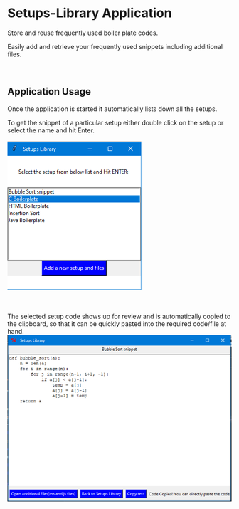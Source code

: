 # Setups-Library Application

Store and reuse frequently used boiler plate codes.

Easily add and retrieve your frequently used snippets including additional files.
<br/>  
<br/>  
## Application Usage  

Once the application is started it automatically lists down all the setups.  
  
To get the snippet of a particular setup either double click on the setup or select the name and hit Enter.
<br/>
<br/>
<img src="/images/Snap.PNG" alt="demo" />

<br/>
<br/>
The selected setup code shows up for review and is automatically copied to the clipboard, so that it can be quickly pasted into the required code/file at hand.  
<br/>  
<img src="/images/Snap1.PNG" alt="demo-op" />
